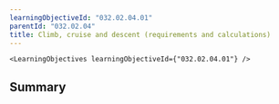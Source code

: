 ```yaml
---
learningObjectiveId: "032.02.04.01"
parentId: "032.02.04"
title: Climb, cruise and descent (requirements and calculations)
---
```


```tsx eval
<LearningObjectives learningObjectiveId={"032.02.04.01"} />
```

## Summary
